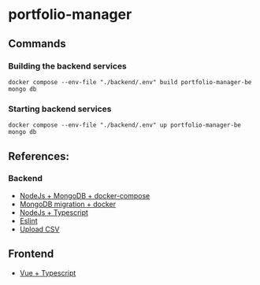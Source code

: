 # portfolio-manager

## Commands

### Building the backend services

`docker compose --env-file "./backend/.env" build portfolio-manager-be mongo db`

### Starting backend services
`docker compose --env-file "./backend/.env" up portfolio-manager-be mongo db`

## References:

### Backend

- [NodeJs + MongoDB + docker-compose](https://github.com/bezkoder/docker-compose-nodejs-mongodb)
- [MongoDB migration + docker](https://github.com/Piyush-Use-Personal/migration-in-docker)
- [NodeJs + Typescript](https://github.com/REALSTEVEIG/REST-API-WITH-TYPESCRIPT-NODEJS-AND-A-FILE-BASED-STORAGE-SYSTEM)
- [Eslint](https://gist.github.com/silver-xu/1dcceaa14c4f0253d9637d4811948437)
- [Upload CSV](https://github.com/thombergs/code-examples/blob/master/nodejs/node-csv-importer)

## Frontend

- [Vue + Typescript](https://michael-verschoof.medium.com/creating-a-vue-3-and-typescript-project-using-the-vue-cli-d492a88cfe81)
